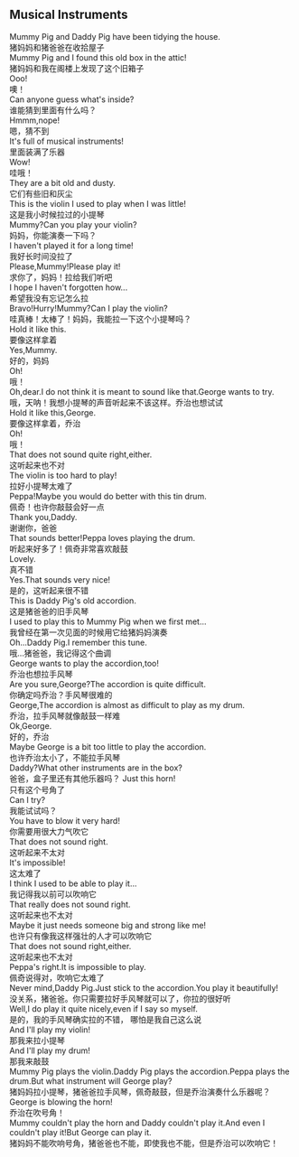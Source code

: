## Musical Instruments

Mummy Pig and Daddy Pig have been tidying the house.\
猪妈妈和猪爸爸在收拾屋子\
Mummy Pig and I found this old box in the attic!\
猪妈妈和我在阁楼上发现了这个旧箱子\
Ooo!\
噢！\
Can anyone guess what's inside?\
谁能猜到里面有什么吗？\
Hmmm,nope!\
嗯，猜不到\
It's full of musical instruments!\
里面装满了乐器\
Wow!\
哇哦！\
They are a bit old and dusty.\
它们有些旧和灰尘\
This is the violin I used to play when I was little!\
这是我小时候拉过的小提琴\
Mummy?Can you play your violin?\
妈妈，你能演奏一下吗？\
I haven't played it for a long time!\
我好长时间没拉了\
Please,Mummy!Please play it!\
求你了，妈妈！拉给我们听吧\
I hope I haven't forgotten how...\
希望我没有忘记怎么拉\
Bravo!Hurry!Mummy?Can I play the violin?\
哇真棒！太棒了！妈妈，我能拉一下这个小提琴吗？\
Hold it like this.\
要像这样拿着\
Yes,Mummy.\
好的，妈妈\
Oh!\
哦！\
Oh,dear.I do not think it is meant to sound like that.George wants to try.\
哦，天呐！我想小提琴的声音听起来不该这样。乔治也想试试\
Hold it like this,George.\
要像这样拿着，乔治\
Oh!\
哦！\
That does not sound quite right,either.\
这听起来也不对\
The violin is too hard to play!\
拉好小提琴太难了\
Peppa!Maybe you would do better with this tin drum.\
佩奇！也许你敲鼓会好一点\
Thank you,Daddy.\
谢谢你，爸爸\
That sounds better!Peppa loves playing the drum.\
听起来好多了！佩奇非常喜欢敲鼓\
Lovely.\
真不错\
Yes.That sounds very nice!\
是的，这听起来很不错\
This is Daddy Pig's old accordion.\
这是猪爸爸的旧手风琴\
I used to play this to Mummy Pig when we first met...\
我曾经在第一次见面的时候用它给猪妈妈演奏\
Oh...Daddy Pig.I remember this tune.\
哦...猪爸爸，我记得这个曲调\
George wants to play the accordion,too!\
乔治也想拉手风琴\
Are you sure,George?The accordion is quite difficult.\
你确定吗乔治？手风琴很难的\
George,The accordion is almost as difficult to play as my drum.\
乔治，拉手风琴就像敲鼓一样难\
Ok,George.\
好的，乔治\
Maybe George is a bit too little to play the accordion.\
也许乔治太小了，不能拉手风琴\
Daddy?What other instruments are in the box?\
爸爸，盒子里还有其他乐器吗？
Just this horn!\
只有这个号角了\
Can I try?\
我能试试吗？\
You have to blow it very hard!\
你需要用很大力气吹它\
That does not sound right.\
这听起来不太对\
It's impossible!\
这太难了\
I think I used to be able to play it...\
我记得我以前可以吹响它\
That really does not sound right.\
这听起来也不太对\
Maybe it just needs someone big and strong like me!\
也许只有像我这样强壮的人才可以吹响它\
That does not sound right,either.\
这听起来也不太对\
Peppa's right.It is impossible to play.\
佩奇说得对，吹响它太难了\
Never mind,Daddy Pig.Just stick to the accordion.You play it beautifully!\
没关系，猪爸爸。你只需要拉好手风琴就可以了，你拉的很好听\
Well,I do play it quite nicely,even if I say so myself.\
是的，我的手风琴确实拉的不错， 哪怕是我自己这么说\
And I'll play my violin!\
那我来拉小提琴\
And I'll play my drum!\
那我来敲鼓\
Mummy Pig plays the violin.Daddy Pig plays the accordion.Peppa plays the drum.But what instrument will George play?\
猪妈妈拉小提琴，猪爸爸拉手风琴，佩奇敲鼓，但是乔治演奏什么乐器呢？\
George is blowing the horn!\
乔治在吹号角！\
Mummy couldn't play the horn and Daddy couldn't play it.And even I couldn't play it!But George can play it.\
猪妈妈不能吹响号角，猪爸爸也不能，即使我也不能，但是乔治可以吹响它！